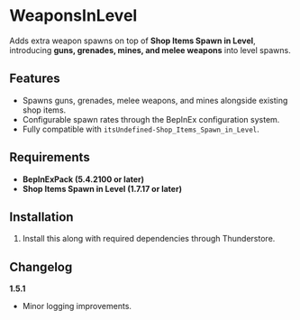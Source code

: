 # WeaponsInLevel

Adds extra weapon spawns on top of **Shop Items Spawn in Level**, introducing **guns, grenades, mines, and melee weapons** into level spawns.

## Features
- Spawns guns, grenades, melee weapons, and mines alongside existing shop items.
- Configurable spawn rates through the BepInEx configuration system.
- Fully compatible with `itsUndefined-Shop_Items_Spawn_in_Level`.

## Requirements
- **BepInExPack (5.4.2100 or later)**
- **Shop Items Spawn in Level (1.7.17 or later)**

## Installation
1. Install this along with required dependencies through Thunderstore.

## Changelog
**1.5.1**
- Minor logging improvements.

